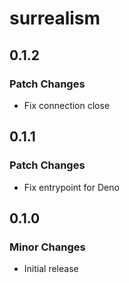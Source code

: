 # surrealism

## 0.1.2

### Patch Changes

- Fix connection close

## 0.1.1

### Patch Changes

- Fix entrypoint for Deno

## 0.1.0

### Minor Changes

- Initial release
